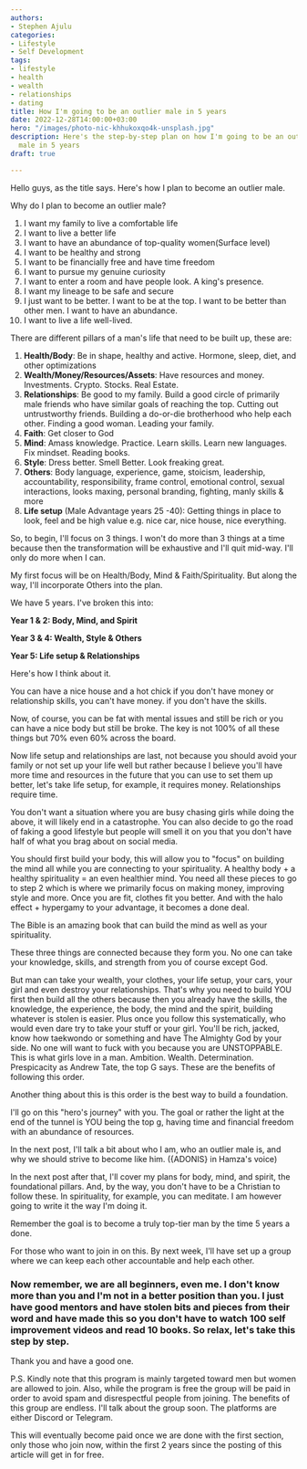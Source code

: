 ```yaml
---
authors:
- Stephen Ajulu
categories:
- Lifestyle
- Self Development
tags:
- lifestyle
- health
- wealth
- relationships
- dating
title: How I'm going to be an outlier male in 5 years
date: 2022-12-28T14:00:00+03:00
hero: "/images/photo-nic-khhukoxqo4k-unsplash.jpg"
description: Here's the step-by-step plan on how I'm going to be an outlier "Top 10%"
  male in 5 years
draft: true

---
```

Hello guys, as the title says. Here's how I plan to become an outlier male.

Why do I plan to become an outlier male?

 1. I want my family to live a comfortable life
 2. I want to live a better life
 3. I want to have an abundance of top-quality women(Surface level)
 4. I want to be healthy and strong
 5. I want to be financially free and have time freedom
 6. I want to pursue my genuine curiosity
 7. I want to enter a room and have people look. A king's presence.
 8. I want my lineage to be safe and secure
 9. I just want to be better. I want to be at the top. I want to be better than other men. I want to have an abundance.
10. I want to live a life well-lived.

There are different pillars of a man's life that need to be built up, these are:

1. **Health/Body**: Be in shape, healthy and active. Hormone, sleep, diet, and other optimizations
2. **Wealth/Money/Resources/Assets**: Have resources and money. Investments. Crypto. Stocks. Real Estate.
3. **Relationships**: Be good to my family. Build a good circle of primarily male friends who have similar goals of reaching the top. Cutting out untrustworthy friends. Building a do-or-die brotherhood who help each other. Finding a good woman. Leading your family.
4. **Faith**: Get closer to God
5. **Mind**: Amass knowledge. Practice. Learn skills. Learn new languages. Fix mindset. Reading books.
6. **Style**: Dress better. Smell Better. Look freaking great.
7. **Others**: Body language, experience, game, stoicism, leadership, accountability, responsibility, frame control, emotional control, sexual interactions, looks maxing, personal branding, fighting, manly skills & more
8. **Life setup** (Male Advantage years 25 -40): Getting things in place to look, feel and be high value e.g. nice car, nice house, nice everything.

So, to begin, I'll focus on 3 things. I won't do more than 3 things at a time because then the transformation will be exhaustive and I'll quit mid-way. I'll only do more when I can.

My first focus will be on Health/Body, Mind & Faith/Spirituality. But along the way, I'll incorporate Others into the plan.

We have 5 years. I've broken this into:

**Year 1 & 2: Body, Mind, and Spirit**

**Year 3 & 4: Wealth, Style & Others**

**Year 5: Life setup & Relationships**

Here's how I think about it.

You can have a nice house and a hot chick if you don't have money or relationship skills, you can't have money. if you don't have the skills.

Now, of course, you can be fat with mental issues and still be rich or you can have a nice body but still be broke. The key is not 100% of all these things but 70% even 60% across the board.

Now life setup and relationships are last, not because you should avoid your family or not set up your life well but rather because I believe you'll have more time and resources in the future that you can use to set them up better, let's take life setup, for example, it requires money. Relationships require time. 

You don't want a situation where you are busy chasing girls while doing the above, it will likely end in a catastrophe. You can also decide to go the road of faking a good lifestyle but people will smell it on you that you don't have half of what you brag about on social media.

You should first build your body, this will allow you to "focus" on building the mind all while you are connecting to your spirituality. A healthy body + a healthy spirituality = an even healthier mind. You need all these pieces to go to step 2 which is where we primarily focus on making money, improving style and more. Once you are fit, clothes fit you better. And with the halo effect + hypergamy to your advantage, it becomes a done deal.

The Bible is an amazing book that can build the mind as well as your spirituality. 

These three things are connected because they form you. No one can take your knowledge, skills, and strength from you of course except God. 

But man can take your wealth, your clothes, your life setup, your cars, your girl and even destroy your relationships. That's why you need to build YOU first then build all the others because then you already have the skills, the knowledge, the experience, the body, the mind and the spirit, building whatever is stolen is easier. Plus once you follow this systematically, who would even dare try to take your stuff or your girl. You'll be rich, jacked, know how taekwondo or something and have The Almighty God by your side. No one will want to fuck with you because you are UNSTOPPABLE. This is what girls love in a man. Ambition. Wealth. Determination. Prespicacity as Andrew Tate, the top G says. These are the benefits of following this order.

Another thing about this is this order is the best way to build a foundation.

I'll go on this "hero's journey" with you. The goal or rather the light at the end of the tunnel is YOU being the top g, having time and financial freedom with an abundance of resources.

In the next post, I'll talk a bit about who I am, who an outlier male is, and why we should strive to become like him. ({ADONIS} in Hamza's voice)

In the next post after that, I'll cover my plans for body, mind, and spirit, the foundational pillars. And, by the way, you don't have to be a Christian to follow these. In spirituality, for example, you can meditate. I am however going to write it the way I'm doing it.

Remember the goal is to become a truly top-tier man by the time 5 years a done.

For those who want to join in on this. By next week, I'll have set up a group where we can keep each other accountable and help each other.

### Now remember, we are all beginners, even me. I don't know more than you and I'm not in a better position than you. I just have good mentors and have stolen bits and pieces from their word and have made this so you don't have to watch 100 self improvement videos and read 10 books. So relax, let's take this step by step.

Thank you and have a good one.

P.S. Kindly note that this program is mainly targeted toward men but women are allowed to join. Also, while the program is free the group will be paid in order to avoid spam and disrespectful people from joining. The benefits of this group are endless. I'll talk about the group soon. The platforms are either Discord or Telegram.

This will eventually become paid once we are done with the first section, only those who join now, within the first 2 years since the posting of this article will get in for free.